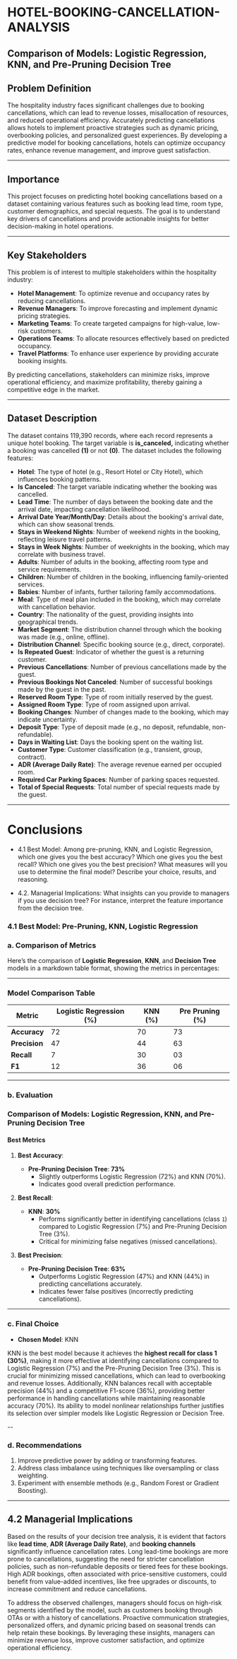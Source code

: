 # HOTEL-BOOKING-CANCELLATION-ANALYSIS


## **Comparison of Models: Logistic Regression, KNN, and Pre-Pruning Decision Tree**

## **Problem Definition**
The hospitality industry faces significant challenges due to booking cancellations, which can lead to revenue losses, misallocation of resources, and reduced operational efficiency. Accurately predicting cancellations allows hotels to implement proactive strategies such as dynamic pricing, overbooking policies, and personalized guest experiences. By developing a predictive model for booking cancellations, hotels can optimize occupancy rates, enhance revenue management, and improve guest satisfaction.


---
## **Importance**

This project focuses on predicting hotel booking cancellations based on a dataset containing various features such as booking lead time, room type, customer demographics, and special requests. The goal is to understand key drivers of cancellations and provide actionable insights for better decision-making in hotel operations.


---

## **Key Stakeholders**
This problem is of interest to multiple stakeholders within the hospitality industry:

- **Hotel Management**: To optimize revenue and occupancy rates by reducing cancellations.
- **Revenue Managers**: To improve forecasting and implement dynamic pricing strategies.
- **Marketing Teams**: To create targeted campaigns for high-value, low-risk customers.
- **Operations Teams**: To allocate resources effectively based on predicted occupancy.
- **Travel Platforms**: To enhance user experience by providing accurate booking insights.

By predicting cancellations, stakeholders can minimize risks, improve operational efficiency, and maximize profitability, thereby gaining a competitive edge in the market.



---

## **Dataset Description**
The dataset contains 119,390 records, where each record represents a unique hotel booking. The target variable is **is_canceled,** indicating whether a booking was cancelled **(1)** or not **(0)**. The dataset includes the following features:

- **Hotel**: The type of hotel (e.g., Resort Hotel or City Hotel), which influences booking patterns.
- **Is Canceled**: The target variable indicating whether the booking was cancelled.
- **Lead Time**: The number of days between the booking date and the arrival date, impacting cancellation likelihood.
- **Arrival Date Year/Month/Day**: Details about the booking's arrival date, which can show seasonal trends.
- **Stays in Weekend Nights**: Number of weekend nights in the booking, reflecting leisure travel patterns.
- **Stays in Week Nights**: Number of weeknights in the booking, which may correlate with business travel.
- **Adults**: Number of adults in the booking, affecting room type and service requirements.
- **Children**: Number of children in the booking, influencing family-oriented services.
- **Babies**: Number of infants, further tailoring family accommodations.
- **Meal**: Type of meal plan included in the booking, which may correlate with cancellation behavior.
- **Country**: The nationality of the guest, providing insights into geographical trends.
- **Market Segment**: The distribution channel through which the booking was made (e.g., online, offline).
- **Distribution Channel**: Specific booking source (e.g., direct, corporate).
- **Is Repeated Guest**: Indicator of whether the guest is a returning customer.
- **Previous Cancellations**: Number of previous cancellations made by the guest.
- **Previous Bookings Not Canceled**: Number of successful bookings made by the guest in the past.
- **Reserved Room Type**: Type of room initially reserved by the guest.
- **Assigned Room Type**: Type of room assigned upon arrival.
- **Booking Changes**: Number of changes made to the booking, which may indicate uncertainty.
- **Deposit Type**: Type of deposit made (e.g., no deposit, refundable, non-refundable).
- **Days in Waiting List**: Days the booking spent on the waiting list.
- **Customer Type**: Customer classification (e.g., transient, group, contract).
- **ADR (Average Daily Rate)**: The average revenue earned per occupied room.
- **Required Car Parking Spaces**: Number of parking spaces requested.
- **Total of Special Requests**: Total number of special requests made by the guest.
_______
# **Conclusions**
- 4.1 Best Model: Among pre-pruning, KNN, and Logistic Regression, which one gives you the best accuracy? Which one gives you the best recall? Which one gives you the best precision? What measures will you use to determine the final model? Describe your choice, results, and reasoning.

- 4.2. Managerial Implications: What insights can you provide to managers if you use decision tree? For instance, interpret the feature importance from the decision tree.

### **4.1 Best Model: Pre-Pruning, KNN, Logistic Regression**
### a.  **Comparison of Metrics**

Here’s the comparison of **Logistic Regression**, **KNN**, and **Decision Tree** models in a markdown table format, showing the metrics in percentages:

---

### Model Comparison Table

| Metric                     | Logistic Regression (%) | KNN (%) | Pre Pruning (%) |
|----------------------------|--------------------------|---------|--------------------|
| **Accuracy**               | 72                      | 70      | 73                 |
| **Precision**    | 47                     | 44     | 63                |
| **Recall**    | 7                      | 30      | 03               |
| **F1**       | 12                      | 36      | 06                 |
                
----
### b. **Evaluation**
### **Comparison of Models: Logistic Regression, KNN, and Pre-Pruning Decision Tree**

#### **Best Metrics**
1. **Best Accuracy**:
   - **Pre-Pruning Decision Tree**: **73%**
     - Slightly outperforms Logistic Regression (72%) and KNN (70%).
     - Indicates good overall prediction performance.

2. **Best Recall**:
   - **KNN**: **30%**
     - Performs significantly better in identifying cancellations (class `1`) compared to Logistic Regression (7%) and Pre-Pruning Decision Tree (3%).
     - Critical for minimizing false negatives (missed cancellations).

3. **Best Precision**:
   - **Pre-Pruning Decision Tree**: **63%**
     - Outperforms Logistic Regression (47%) and KNN (44%) in predicting cancellations accurately.
     - Indicates fewer false positives (incorrectly predicting cancellations).

---
### c. **Final Choice**
- **Chosen Model**: KNN

KNN is the best model because it achieves the **highest recall for class 1 (30%)**, making it more effective at identifying cancellations compared to Logistic Regression (7%) and the Pre-Pruning Decision Tree (3%). This is crucial for minimizing missed cancellations, which can lead to overbooking and revenue losses. Additionally, KNN balances recall with acceptable precision (44%) and a competitive F1-score (36%), providing better performance in handling cancellations while maintaining reasonable accuracy (70%). Its ability to model nonlinear relationships further justifies its selection over simpler models like Logistic Regression or Decision Tree.

--
### d. **Recommendations**
1. Improve predictive power by adding or transforming features.
2. Address class imbalance using techniques like oversampling or class weighting.
3. Experiment with ensemble methods (e.g., Random Forest or Gradient Boosting).

---
## 4.2 Managerial Implications

Based on the results of your decision tree analysis, it is evident that factors like **lead time**, **ADR (Average Daily Rate)**, and **booking channels** significantly influence cancellation rates. Long lead-time bookings are more prone to cancellations, suggesting the need for stricter cancellation policies, such as non-refundable deposits or tiered fees for these bookings. High ADR bookings, often associated with price-sensitive customers, could benefit from value-added incentives, like free upgrades or discounts, to increase commitment and reduce cancellations.

To address the observed challenges, managers should focus on high-risk segments identified by the model, such as customers booking through OTAs or with a history of cancellations. Proactive communication strategies, personalized offers, and dynamic pricing based on seasonal trends can help retain these bookings. By leveraging these insights, managers can minimize revenue loss, improve customer satisfaction, and optimize operational efficiency.



